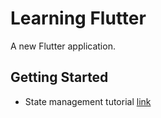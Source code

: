 # Learning Flutter

A new Flutter application.

## Getting Started

- State management tutorial [link](https://www.youtube.com/watch?v=zKXz3pUkw9A)
